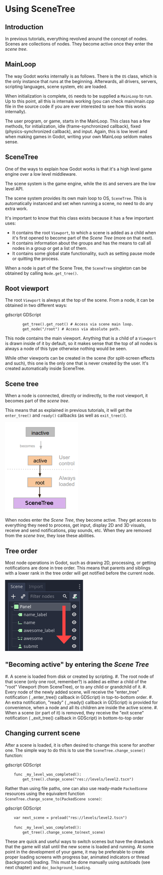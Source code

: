 

Using SceneTree
===============

Introduction
------------

In previous tutorials, everything revolved around the concept of
nodes. Scenes are collections of nodes. They become active once
they enter the *scene tree*.

MainLoop
--------

The way Godot works internally is as follows. There is the
`OS` class,
which is the only instance that runs at the beginning. Afterwards, all
drivers, servers, scripting languages, scene system, etc are loaded.

When initialization is complete, `OS` needs to be
supplied a `MainLoop`
to run. Up to this point, all this is internals working (you can check
main/main.cpp file in the source code if you are ever interested to
see how this works internally).

The user program, or game, starts in the MainLoop. This class has a few
methods, for initialization, idle (frame-synchronized callback), fixed
(physics-synchronized callback), and input. Again, this is low
level and when making games in Godot, writing your own MainLoop seldom makes sense.

SceneTree
---------

One of the ways to explain how Godot works is that it's a high level
game engine over a low level middleware.

The scene system is the game engine, while the `OS`
and servers are the low level API.

The scene system provides its own main loop to OS,
`SceneTree`.
This is automatically instanced and set when running a scene, no need
to do any extra work.

It's important to know that this class exists because it has a few
important uses:

-  It contains the root `Viewport`, to which a
   scene is added as a child when it's first opened to become
   part of the *Scene Tree* (more on that next).
-  It contains information about the groups and has the means to call all
   nodes in a group or get a list of them.
-  It contains some global state functionality, such as setting pause
   mode or quitting the process.

When a node is part of the Scene Tree, the
`SceneTree`
singleton can be obtained by calling
`Node.get_tree()`.

Root viewport
-------------

The root `Viewport`
is always at the top of the scene. From a node, it can be obtained in
two different ways:

gdscript GDScript

```
        get_tree().get_root() # Access via scene main loop.
        get_node("/root") # Access via absolute path.
```

This node contains the main viewport. Anything that is a child of a
`Viewport`
is drawn inside of it by default, so it makes sense that the top of all
nodes is always a node of this type otherwise nothing would be seen.

While other viewports can be created in the scene (for split-screen
effects and such), this one is the only one that is never created by the
user. It's created automatically inside SceneTree.

Scene tree
----------

When a node is connected, directly or indirectly, to the root
viewport, it becomes part of the *scene tree*.

This means that as explained in previous tutorials, it will get the
`enter_tree()` and `ready()` callbacks (as well as `exit_tree()`).

![](img/activescene.png)

When nodes enter the *Scene Tree*, they become active. They get access
to everything they need to process, get input, display 2D and 3D visuals,
receive and send notifications, play sounds, etc. When they are removed from the
*scene tree*, they lose these abilities.

Tree order
----------

Most node operations in Godot, such as drawing 2D, processing, or getting
notifications are done in tree order. This means that parents and
siblings with a lower rank in the tree order will get notified before
the current node.

![](img/toptobottom.png)

"Becoming active" by entering the *Scene Tree*
----------------------------------------------

#. A scene is loaded from disk or created by scripting.
#. The root node of that scene (only one root, remember?) is added as
   either a child of the "root" Viewport (from SceneTree), or to any
   child or grandchild of it.
#. Every node of the newly added scene, will receive the "enter_tree"
   notification ( _enter_tree() callback in GDScript) in top-to-bottom
   order.
#. An extra notification, "ready" ( _ready() callback in GDScript) is
   provided for convenience, when a node and all its children are
   inside the active scene.
#. When a scene (or part of it) is removed, they receive the "exit
   scene" notification ( _exit_tree() callback in GDScript) in
   bottom-to-top order

Changing current scene
----------------------

After a scene is loaded, it is often desired to change this scene for
another one. The simple way to do this is to use the
`SceneTree.change_scene()`
function:

gdscript GDScript

```
    func _my_level_was_completed():
        get_tree().change_scene("res://levels/level2.tscn")
```

Rather than using file paths, one can also use ready-made
`PackedScene` resources using the equivalent
function
`SceneTree.change_scene_to(PackedScene scene)`:

gdscript GDScript

```
    var next_scene = preload("res://levels/level2.tscn")

    func _my_level_was_completed():
    	get_tree().change_scene_to(next_scene)
```

These are quick and useful ways to switch scenes but have the drawback
that the game will stall until the new scene is loaded and running. At
some point in the development of your game, it may be preferable to create proper loading
screens with progress bar, animated indicators or thread (background)
loading. This must be done manually using autoloads (see next chapter)
and `doc_background_loading`.

